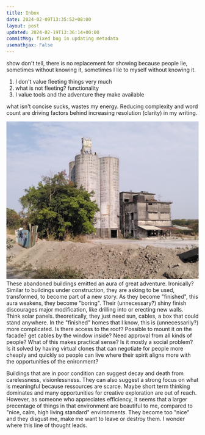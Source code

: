 ```yaml
---
title: Inbox
date: 2024-02-09T13:35:52+08:00
layout: post
updated: 2024-02-19T13:36:14+00:00
commitMsg: fixed bug in updating metadata
usemathjax: False
---
```

show don't tell, there is no replacement for showing because people lie, sometimes without knowing it, sometimes I lie to myself without knowing it.

1. I don't value fleeting things very much
2. what is not fleeting? functionality
3. I value tools and the adventure they make available

what isn't concise sucks, wastes my energy. Reducing complexity and word count are driving factors behind increasing resolution (clarity) in my writing.


![](/assets/abandoned-building.jpg)
These abandoned buildings emitted an aura of great adventure. Ironically? Similar to buildings under construction, they are asking to be used, transformed, to become part of a new story. As they become "finished", this aura weakens, they become "boring". Their (unnecessary?) shiny finish discourages major modification, like drilling into or erecting new walls.
Think solar panels. theoretically, they just need sun, cables, a box that could stand anywhere. In the "finished" homes that I know, this is (unnecessarily?) more complicated. Is there access to the roof? Possible to mount it on the facade? get cables by the window inside? Need approval from all kinds of people? What of this makes practical sense? Is it mostly a social problem? Is it solved by having virtual clones that can negotiate for people more cheaply and quickly so people can live where their spirit aligns more with the opportunities of the enironment?

Buildings that are in poor condition can suggest decay and death from carelessness, visionlessness.
They can also suggest a strong focus on what is meaningful because ressources are scarce. Maybe short term thinking dominates and many opportunities for creative exploration are out of reach. However, as someone who appreciates efficiency, it seems that a larger precentage of things in that environment are beautiful to me, compared to "nice, calm, high living standard" environments. They become too "nice" and they disgust me, make me want to leave or destroy them. I wonder where this line of thought leads.